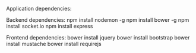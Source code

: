 Application dependencies:

Backend dependencies:
npm install nodemon -g
npm install bower -g
npm install socket.io
npm install express

Frontend dependencies:
bower install jquery
bower install bootstrap
bower install mustache
bower install requirejs
